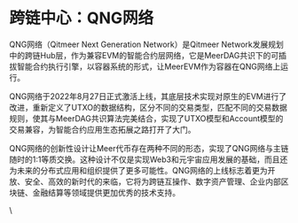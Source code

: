 # 跨链中心：QNG网络

QNG网络（Qitmeer Next Generation Network）是Qitmeer Network发展规划中的跨链Hub层，作为兼容EVM的智能合约层网络，它是MeerDAG共识下的可插拔智能合约执行引擎，以容器系统的形式，让MeerEVM作为容器在QNG网络上运行。

QNG网络于2022年8月27日正式激活上线，其底层技术实现对原生的EVM进行了改进，重新定义了UTXO的数据结构，区分不同的交易类型，匹配不同的交易数据规则，使其与MeerDAG共识算法完美结合，实现了UTXO模型和Account模型的交易兼容，为智能合约应用生态拓展之路打开了大门。

QNG网络的创新性设计让Meer代币存在两种不同的形态，实现了QNG网络与主链随时的1:1等质交换。这种设计不仅是实现Web3和元宇宙应用发展的基础，而且还为未来的分布式应用和组织提供了更多可能性。QNG网络的上线标志着更为开放、安全、高效的新时代的来临，它将为跨链互操作、数字资产管理、企业内部区块链、金融结算等领域提供更加优秀的技术支持。

\
